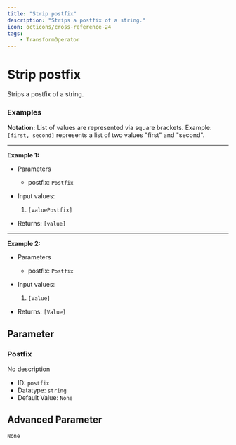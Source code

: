 ```yaml
---
title: "Strip postfix"
description: "Strips a postfix of a string."
icon: octicons/cross-reference-24
tags: 
    - TransformOperator
---
```

# Strip postfix
<!-- This file was generated - DO NOT CHANGE IT MANUALLY -->



Strips a postfix of a string.

### Examples

**Notation:** List of values are represented via square brackets. Example: `[first, second]` represents a list of two values "first" and "second".

---
**Example 1:**

* Parameters
    * postfix: `Postfix`

* Input values:
    1. `[valuePostfix]`

* Returns: `[value]`


---
**Example 2:**

* Parameters
    * postfix: `Postfix`

* Input values:
    1. `[Value]`

* Returns: `[Value]`




## Parameter

### Postfix

No description

- ID: `postfix`
- Datatype: `string`
- Default Value: `None`





## Advanced Parameter

`None`